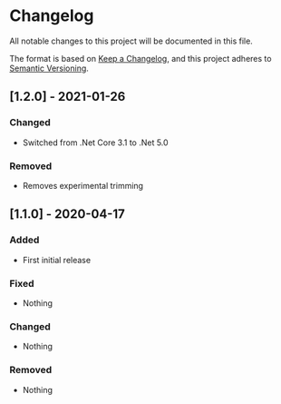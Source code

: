 # Changelog
All notable changes to this project will be documented in this file.

The format is based on [Keep a Changelog](https://keepachangelog.com/en/1.0.0/),
and this project adheres to [Semantic Versioning](https://semver.org/spec/v2.0.0.html).

## [1.2.0] - 2021-01-26
### Changed
- Switched from .Net Core 3.1 to .Net 5.0

### Removed
- Removes experimental trimming

## [1.1.0] - 2020-04-17
### Added
- First initial release

### Fixed
- Nothing

### Changed
- Nothing

### Removed
- Nothing
